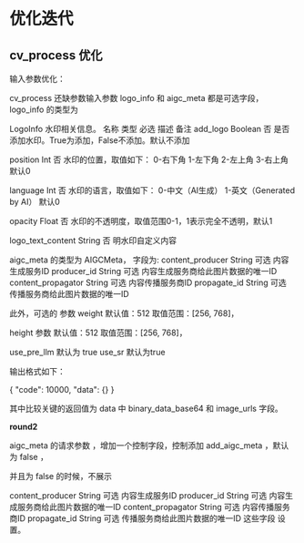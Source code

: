# 优化迭代

## cv_process 优化

输入参数优化： 

cv_process 还缺参数输入参数 logo_info  和  aigc_meta 都是可选字段，
logo_info 的类型为 

LogoInfo
水印相关信息。
名称
类型
必选
描述
备注
add_logo
Boolean
否
是否添加水印。True为添加，False不添加。默认不添加

position
Int
否
水印的位置，取值如下：
0-右下角
1-左下角
2-左上角
3-右上角
默认0

language
Int
否
水印的语言，取值如下：
0-中文（AI生成）
1-英文（Generated by AI）
默认0

opacity
Float
否
水印的不透明度，取值范围0-1，1表示完全不透明，默认1

logo_text_content
String
否
明水印自定义内容

aigc_meta 的类型为 AIGCMeta， 字段为: 
content_producer
String
可选
内容生成服务ID
producer_id
String
可选
内容生成服务商给此图片数据的唯一ID
content_propagator
String
可选
内容传播服务商ID
propagate_id
String
可选
传播服务商给此图片数据的唯一ID

此外，可选的 参数 weight 
默认值：512
取值范围：[256, 768]，

height 参数 
默认值：512
取值范围：[256, 768]，


use_pre_llm 默认为 true 
use_sr 默认为true 


输出格式如下： 

{
    "code": 10000,
    "data": {}
}

其中比较关键的返回值为 data 中 binary_data_base64 和 image_urls 字段。


**round2**

aigc_meta 的请求参数 ，增加一个控制字段，控制添加 add_aigc_meta ，默认为 false ， 

并且为 false 的时候，不展示 

content_producer
String
可选
内容生成服务ID
producer_id
String
可选
内容生成服务商给此图片数据的唯一ID
content_propagator
String
可选
内容传播服务商ID
propagate_id
String
可选
传播服务商给此图片数据的唯一ID
 这些字段 设置。


